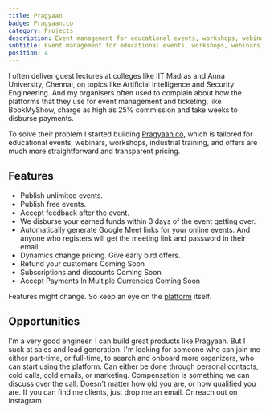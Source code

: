 ```yaml
---
title: Pragyaan
badge: Pragyaan.co
category: Projects
description: Event management for educational events, workshops, webinars, training sessions and more.
subtitle: Event management for educational events, workshops, webinars, training sessions and more.
position: 4
---
```


I often deliver guest lectures at colleges like IIT Madras and Anna University, Chennai, on topics like Artificial Intelligence and Security Engineering.
And my organisers often used to complain about how the platforms that they use for event management and ticketing, like BookMyShow, charge as high as 25% commission and take weeks to disburse payments.

To solve their problem I started building <a href="https://pragyaan.co">Pragyaan.co</a>, which is tailored for educational events, webinars, workshops, industrial training, and offers are much more straightforward and transparent pricing.
## Features

- Publish unlimited events.
- Publish free events.
- Accept feedback after the event.
- We disburse your earned funds within 3 days of the event getting over.
- Automatically generate Google Meet links for your online events. And anyone who registers will get the meeting link and password in their email.
- Dynamics change pricing. Give early bird offers.
- Refund your customers <badge>Coming Soon</badge>
- Subscriptions and discounts <badge>Coming Soon</badge>
- Accept Payments In Multiple Currencies <badge>Coming Soon</badge>

<alert>

Features might change. So keep an eye on the [platform](https://pragyaan.co) itself.

</alert>

## Opportunities

I'm a very good engineer. I can build great products like Pragyaan. But I suck at sales and lead generation. I'm looking for someone who can join me either part-time, or full-time, to search and onboard more organizers, who can start using the platform. Can either be done through personal contacts, cold calls, cold emails, or marketing. Compensation is something we can discuss over the call. Doesn't matter how old you are, or how qualified you are. If you can find me clients, just drop me an email. Or reach out on Instagram.